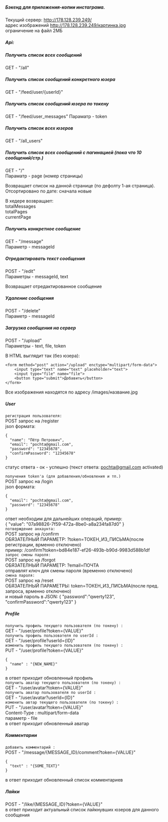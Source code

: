 ##### Бэкенд для приложения-копии инстаграма.

Текущий сервер: http://178.128.239.249/  
адрес изображений http://178.128.239.249/картинка.jpg  
ограничение на файл 2MБ

##### Api:

##### Получить список всех сообщений
GET - "/all"

##### Получить список сообщений конкретного юзера  
GET - "/feed/user/{userId}"

##### Получить список сообщений юзера по токену  
GET -  "/feed/user_messages" 
Параматр - token

##### Получить список всех юзеров
GET - "/all_users"  

##### Получить список всех сообщений с пагинацией (пока что 10 сообщений/стр.)
GET - "/"  
Параматр - page (номер страницы)

Возвращает список на данной странице (по дефолту 1-ая страница). Отсортировано по дате: сначала новые

В хедере возвращает:  
totalMessages  
totalPages  
currentPage

##### Получить конкретное сообщение
GET - "/message"  
Параметр - messageId

##### Отредактировать текст сообщения
POST - "/edit"  
Параметры - messageId, text

Возвращает отредактированное сообщение

##### Удаление сообщения
POST - "/delete"  
Параметр - messageId

##### Загрузка сообщения на сервер
POST - "/upload"  
Параметры - text, file, token

В HTML выглядит так (без юзера):
```
<form method="post" action="/upload" enctype="multipart/form-data">
    <input type="text" name="text" placeholder="text">
    <input type="file" name="file">
    <button type="submit">Добавить</button>
</form>
```

Все изображения находятся по адресу /images/название.jpg

##### User
`регистрация пользователя:`\
POST запрос на /register\
json формата:
```
{
  "name": "Пётр Петрович",
  "email": "pochta@gmail.com",
  "password": "12345678",
  "confirmPassword": "12345678"
}
```
статус ответа - ок - успешно (текст ответа: pochta@gmail.com activated)

`получения token'а (для добавления/обновления и тп.)`\
POST запрос на /login\
json формата:
```
{
  "email": "pochta@gmail.com",
  "password": "12345678"
}
```
ответ необходим для дальнейших операций, пример:\
{ "value": "07a98826-7f59-472a-8be0-a8a234fa87d0" }\
`потверждение аккаунта:`\
POST запрос на /confirm\
ОБЯЗАТЕЛНЫЙ ПАРАМЕТР: ?token=ТОКЕН_ИЗ_ПИСЬМА(после регистрации, врменно отключено)\
пример: /confirm?token=bd84e187-ef26-493b-b90d-9983d588b1df\
`запрос смены пароля:`\
POST запрос на /forgot\
ОБЯЗАТЕЛНЫЙ ПАРАМЕТР: ?email=ПОЧТА\
отправлят ключ для смены пароля (временно отключено)\
`смена пароля:`\
POST запрос на /reset\
ОБЯЗАТЕЛНЫЙ ПАРАМЕТРЫ:
token=ТОКЕН_ИЗ_ПИСЬМА(после пред. запроса, врменно отключено)\
и новый пароль в JSON: { "password":"qwerty123", "confirmPassword":"qwerty123" }


##### Profile
`получить профиль текущего пользователя (по токену) :`  
GET - "/user/profile?token={VALUE}"  
`получить профиль пользователя по userId :`  
GET - "/user/profile?userId={ID}"  
`изменить профиль текущего пользователя (по токену) :`  
PUT - "/user/profile?token={VALUE}"  
```
{
  "name" : "{NEW_NAME}"
}
```  
в ответ приходит обновленный профиль  
`получить аватар текущего пользователя (по токену) :`  
GET - "/user/avatar?token={VALUE}"  
`получить аватар пользователя по userId :`  
GET - "/user/avatar?userId={ID}"  
`изменить автар текущего пользователя (по токену) :`  
PUT - "/user/avatar?token={VALUE}"  
Content-Type : multipart/form-data  
параметр - file  
в ответ приходит обновленный аватар


##### Комментарии
`добавить комментарий :`  
POST - "/message/{MESSAGE_ID}/comment?token={VALUE}" 
```
{
  "text" : "{SOME_TEXT}"
}
```  
в ответ приходит обновленный список комментариев


##### Лайки  
POST - "/like/{MESSAGE_ID}?token={VALUE}"  
в ответ приходит актуальный список лайкнувших юзеров для данного сообщения